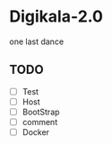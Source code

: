 # Digikala-2.0
one last dance 

## TODO
- [ ] Test
- [ ] Host
- [ ] BootStrap
- [ ] comment
- [ ] Docker
